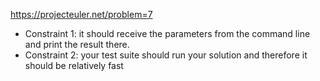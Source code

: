 https://projecteuler.net/problem=7

* Constraint 1: it should receive the parameters from the command line and print the result there.
* Constraint 2: your test suite should run your solution and therefore it should be relatively fast